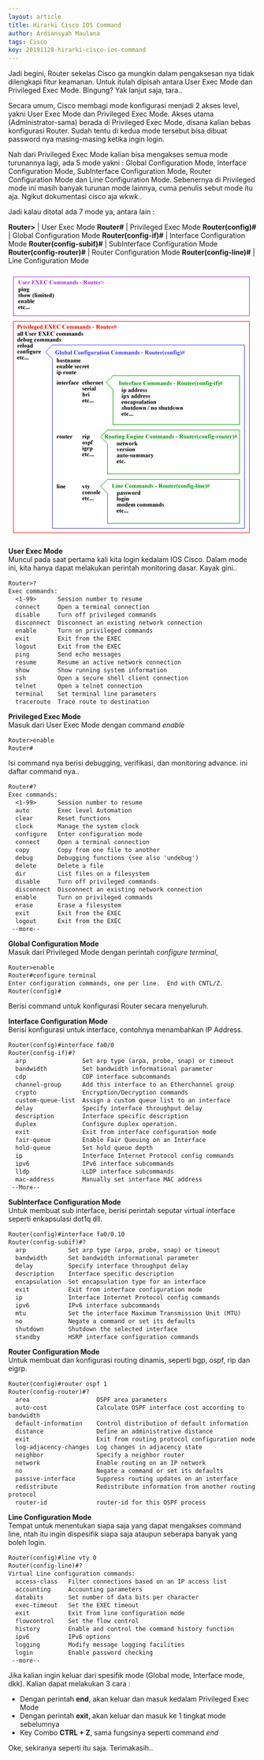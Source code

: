 ```yaml
---
layout: article
title: Hirarki Cisco IOS Command
author: Ardiansyah Maulana
tags: Cisco
key: 20191128-hirarki-cisco-ios-command
---
```


Jadi begini, Router sekelas Cisco ga mungkin dalam pengaksesan nya tidak dilengkapi fitur keamanan. Untuk itulah dipisah antara User Exec Mode dan Privileged Exec Mode. Bingung? Yak lanjut saja, tara..

Secara umum, Cisco membagi mode konfigurasi menjadi 2 akses level, yakni User Exec Mode dan Privileged Exec Mode. Akses utama (Administrator-sama) berada di Privileged Exec Mode, disana kalian bebas konfigurasi Router. Sudah tentu di kedua mode tersebut bisa dibuat password nya masing-masing ketika ingin login.

Nah dari Privileged Exec Mode kalian bisa mengakses semua mode turunannya lagi, ada 5 mode yakni : Global Configuration Mode, Interface Configuration Mode, SubInterface Configuration Mode, Router Configuration Mode dan Line Configuration Mode. Sebenernya di Privileged mode ini masih banyak turunan mode lainnya, cuma penulis sebut mode itu aja. Ngikut dokumentasi cisco aja wkwk..

Jadi kalau ditotal ada 7 mode ya, antara lain :

**Router>** | User Exec Mode
**Router#** | Privileged Exec Mode
**Router(config)#** | Global Configuration Mode
**Router(config-if)#** | Interface Configuration Mode
**Router(config-subif)#** | SubInterface Configuration Mode
**Router(config-router)#** | Router Configuration Mode
**Router(config-line)#** | Line Configuration Mode

![Hirarki Cisco IOS Command](/image/hirarki-cisco-ios-command/iostree.gif)

**User Exec Mode**  
Muncul pada saat pertama kali kita login kedalam IOS Cisco. Dalam mode ini, kita hanya dapat melakukan perintah monitoring dasar. Kayak gini..
```
Router>?
Exec commands:
  <1-99>      Session number to resume
  connect     Open a terminal connection
  disable     Turn off privileged commands
  disconnect  Disconnect an existing network connection
  enable      Turn on privileged commands
  exit        Exit from the EXEC
  logout      Exit from the EXEC
  ping        Send echo messages
  resume      Resume an active network connection
  show        Show running system information
  ssh         Open a secure shell client connection
  telnet      Open a telnet connection
  terminal    Set terminal line parameters
  traceroute  Trace route to destination
  ```
**Privileged Exec Mode**  
Masuk dari User Exec Mode dengan command *enable*
```
Router>enable
Router#
```
Isi command nya berisi debugging, verifikasi, dan monitoring advance. ini daftar command nya..
```
Router#?
Exec commands:
  <1-99>      Session number to resume
  auto        Exec level Automation
  clear       Reset functions
  clock       Manage the system clock
  configure   Enter configuration mode
  connect     Open a terminal connection
  copy        Copy from one file to another
  debug       Debugging functions (see also 'undebug')
  delete      Delete a file
  dir         List files on a filesystem
  disable     Turn off privileged commands
  disconnect  Disconnect an existing network connection
  enable      Turn on privileged commands
  erase       Erase a filesystem
  exit        Exit from the EXEC
  logout      Exit from the EXEC
 --more--
```
  
**Global Configuration Mode**  
Masuk dari Privileged Mode dengan perintah *configure terminal*,
```
Router>enable
Router#configure terminal
Enter configuration commands, one per line.  End with CNTL/Z.
Router(config)#
```
Berisi command untuk konfigurasi Router secara menyeluruh.

**Interface Configuration Mode**  
Berisi konfigurasi untuk interface, contohnya menambahkan IP Address.
```
Router(config)#interface fa0/0
Router(config-if)#?
  arp                Set arp type (arpa, probe, snap) or timeout
  bandwidth          Set bandwidth informational parameter
  cdp                CDP interface subcommands
  channel-group      Add this interface to an Etherchannel group
  crypto             Encryption/Decryption commands
  custom-queue-list  Assign a custom queue list to an interface
  delay              Specify interface throughput delay
  description        Interface specific description
  duplex             Configure duplex operation.
  exit               Exit from interface configuration mode
  fair-queue         Enable Fair Queuing on an Interface
  hold-queue         Set hold queue depth
  ip                 Interface Internet Protocol config commands
  ipv6               IPv6 interface subcommands
  lldp               LLDP interface subcommands
  mac-address        Manually set interface MAC address
 --More-- 
```

**SubInterface Configuration Mode**  
Untuk membuat sub interface, berisi perintah seputar virtual interface seperti enkapsulasi dot1q dll.
```
Router(config)#interface fa0/0.10
Router(config-subif)#?
  arp            Set arp type (arpa, probe, snap) or timeout
  bandwidth      Set bandwidth informational parameter
  delay          Specify interface throughput delay
  description    Interface specific description
  encapsulation  Set encapsulation type for an interface
  exit           Exit from interface configuration mode
  ip             Interface Internet Protocol config commands
  ipv6           IPv6 interface subcommands
  mtu            Set the interface Maximum Transmission Unit (MTU)
  no             Negate a command or set its defaults
  shutdown       Shutdown the selected interface
  standby        HSRP interface configuration commands
```

**Router Configuration Mode**  
Untuk membuat dan konfigurasi routing dinamis, seperti bgp, ospf, rip dan eigrp.
```
Router(config)#router ospf 1
Router(config-router)#?
  area                   OSPF area parameters
  auto-cost              Calculate OSPF interface cost according to bandwidth
  default-information    Control distribution of default information
  distance               Define an administrative distance
  exit                   Exit from routing protocol configuration mode
  log-adjacency-changes  Log changes in adjacency state
  neighbor               Specify a neighbor router
  network                Enable routing on an IP network
  no                     Negate a command or set its defaults
  passive-interface      Suppress routing updates on an interface
  redistribute           Redistribute information from another routing protocol
  router-id              router-id for this OSPF process
```

**Line Configuration Mode**  
Tempat untuk menentukan siapa saja yang dapat mengakses command line, ntah itu ingin dispesifik siapa saja ataupun seberapa banyak yang boleh login.
```
Router(config)#line vty 0
Router(config-line)#?
Virtual Line configuration commands:
  access-class   Filter connections based on an IP access list
  accounting     Accounting parameters
  databits       Set number of data bits per character
  exec-timeout   Set the EXEC timeout
  exit           Exit from line configuration mode
  flowcontrol    Set the flow control
  history        Enable and control the command history function
  ipv6           IPv6 options
  logging        Modify message logging facilities
  login          Enable password checking
 --more--
```

Jika kalian ingin keluar dari spesifik mode (Global mode, Interface mode, dkk). Kalian dapat melakukan 3 cara :
- Dengan perintah **end**, akan keluar dan masuk kedalam Privileged Exec Mode
- Dengan perintah **exit**, akan keluar dan masuk ke 1 tingkat mode sebelumnya
- Key Combo **CTRL + Z**, sama fungsinya seperti command *end*

Oke, sekiranya seperti itu saja. Terimakasih..
